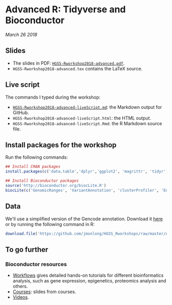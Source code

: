# Advanced R: Tidyverse and Bioconductor

*March 26 2018*

## Slides

- The slides in PDF: [`HGSS-Rworkshop2018-advanced.pdf`](https://github.com/jmonlong/HGSS_Rworkshops/blob/master/Advanced-Tidyverse-Bioconductor-2018/HGSS-Rworkshop2018-advanced.pdf).
- `HGSS-Rworkshop2018-advanced.tex` contains the LaTeX source.

## Live script

The commands I typed during the workshop:

- [`HGSS-Rworkshop2018-advanced-liveScript.md`](HGSS-Rworkshop2018-advanced-liveScript.html): the Markdown output for GitHub.
- `HGSS-Rworkshop2018-advanced-liveScript.html`: the HTML output.
- `HGSS-Rworkshop2018-advanced-liveScript.Rmd`: the R Markdown source file.

## Install packages for the workshop

Run the following commands:

```r
## Install CRAN packages
install.packages(c('data.table','dplyr','ggplot2', 'magrittr', 'tidyr'))

## Install Bioconductor packages
source('http://bioconductor.org/biocLite.R')
biocLite(c('GenomicRanges', 'VariantAnnotation', 'clusterProfiler', 'EnrichedHeatmap', 'AnnotationHub', 'Gviz', 'org.Hs.eg.db'))
```

## Data

We'll use a simplified version of the Gencode annotation. 
Download it [here](https://github.com/jmonlong/HGSS_Rworkshops/raw/master/Advanced-Tidyverse-Bioconductor-2018/gencodeForWorkshop.tsv.gz) or by running the following command in R:

```r
download.file('https://github.com/jmonlong/HGSS_Rworkshops/raw/master/Advanced-Tidyverse-Bioconductor-2018/gencodeForWorkshop.tsv.gz','gencodeForWorkshop.tsv.gz')
```

## To go further

### Bioconductor resources

- [Workflows](http://bioconductor.org/help/workflows/) gives detailed hands-on tutorials for different bioinformatics analysis, such as gene expression, epigenetics, proteomics analysis and others.
- [Courses](http://bioconductor.org/help/course-materials/): slides from courses.
- [Videos](https://www.youtube.com/user/bioconductor/videos).
